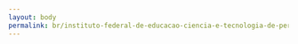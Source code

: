 ```yaml
---
layout: body
permalink: br/instituto-federal-de-educacao-ciencia-e-tecnologia-de-pernambuco/
---
```


